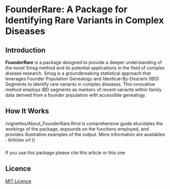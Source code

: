 # FounderRare: A Package for Identifying Rare Variants in Complex Diseases

## Introduction

**FounderRare** is a package designed to provide a deeper understanding of the novel Smsg method and its potential applications in the field of complex disease research. Smsg is a groundbreaking statistical approach that leverages Founder Population Genealogy and Identical-By-Descent (IBD) Segments to identify rare variants in complex diseases. This innovative method employs IBD segments as markers of recent variants within family data derived from a founder population with accessible genealogy.

## How It Works
/vignettes/About_FounderRare.Rmd is comprehensive guide elucidates the workings of the package, expounds on the functions employed, and provides illustrative examples of the output.
More information are availables :
Articles url ()

###
If you use this package please cite this article or this one

## Licence
[MIT Licence](LICENCE)

